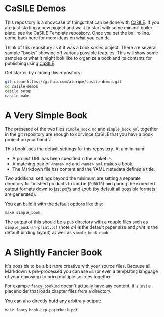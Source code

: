 # CaSILE Demos

This repository is a showcase of things that can be done with [CaSILE][].
If you are just starting a new project and want to start with some minimal boiler plate, see the [CaSILE Template][casile-template] repository.
Once you get the ball rolling, come back here for more ideas on what you can do.

Think of this repository as if it was a book *series* project.
There are several sample "books" showing off various possible features.
This will show some samples of what it might look like to organize a book and its contents for publishing using [CaSILE][].

Get started by cloning this repository:

```sh
git clone https://github.com/alerque/casile-demos.git
cd casile-demos
casile setup
casile make
```

# A Very Simple Book

The presence of the two files `simple_book.md` and `simple_book.yml` together in the git repository are enough to convince CaSILE that you have a book project on your hands.

This book uses the default settings for this repository. At a mimimum:

* A project URL has been specified in the makefile.
* A matching pair of `<name>.md` and `<name>.yml` makes a book.
* The Markdown file has content and the YAML metadata defines a title.

Two additional settings beyond the minimum are setting a separate directory for finished products to land in (`PUBDIR`) and paring the expected output formats down to just *pdfs* and *epub* (by default all possible formats are generated).

You can build it with the default options like this:

```
make simple_book
```

The output of this should be a `pub` directory with a couple files such as `simple_book-a4-print.pdf` (note *a4* is the default paper size and *print* is the default binding layout) as well as `simple_book.epub`.

# A Slightly Fancier Book

It's possible to be a bit more creative with your source files. Because all Markdown is pre-processed you can use `m4` (or even a templating language of your choosing) to bring multiple sources together.

For example `fancy_book.md` doesn't actually have any content, it is just a placeholder that loads chapter files from a directory.

You can also directly build any arbitrary output:

```
make fancy_book-cep-paperback.pdf
```

[CaSILE]: https://github.com/alerque/casile
[casile-template]: https://github.com/alerque/casile-template
